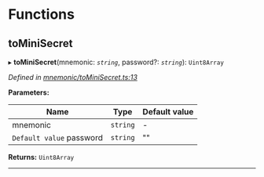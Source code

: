 

# Functions

<a id="tominisecret"></a>

##  toMiniSecret

▸ **toMiniSecret**(mnemonic: *`string`*, password?: *`string`*): `Uint8Array`

*Defined in [mnemonic/toMiniSecret.ts:13](https://github.com/polkadot-js/common/blob/5d73919/packages/util-crypto/src/mnemonic/toMiniSecret.ts#L13)*

**Parameters:**

| Name | Type | Default value |
| ------ | ------ | ------ |
| mnemonic | `string` | - |
| `Default value` password | `string` | &quot;&quot; |

**Returns:** `Uint8Array`

___

